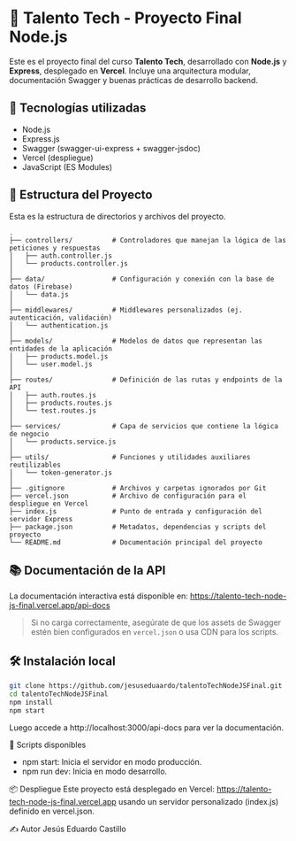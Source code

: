 # 🧠 Talento Tech - Proyecto Final Node.js

Este es el proyecto final del curso **Talento Tech**, desarrollado con **Node.js** y **Express**, desplegado en **Vercel**. Incluye una arquitectura modular, documentación Swagger y buenas prácticas de desarrollo backend.

## 🚀 Tecnologías utilizadas

- Node.js
- Express.js
- Swagger (swagger-ui-express + swagger-jsdoc)
- Vercel (despliegue)
- JavaScript (ES Modules)

## 📂 Estructura del Proyecto

Esta es la estructura de directorios y archivos del proyecto.

```
.
├── controllers/          # Controladores que manejan la lógica de las peticiones y respuestas
│   ├── auth.controller.js
│   └── products.controller.js
│
├── data/                 # Configuración y conexión con la base de datos (Firebase)
│   └── data.js
│
├── middlewares/          # Middlewares personalizados (ej. autenticación, validación)
│   └── authentication.js
│
├── models/               # Modelos de datos que representan las entidades de la aplicación
│   ├── products.model.js
│   └── user.model.js
│
├── routes/               # Definición de las rutas y endpoints de la API
│   ├── auth.routes.js
│   ├── products.routes.js
│   └── test.routes.js
│
├── services/             # Capa de servicios que contiene la lógica de negocio
│   └── products.service.js
│
├── utils/                # Funciones y utilidades auxiliares reutilizables
│   └── token-generator.js
│
├── .gitignore            # Archivos y carpetas ignorados por Git
├── vercel.json           # Archivo de configuración para el despliegue en Vercel
├── index.js              # Punto de entrada y configuración del servidor Express
├── package.json          # Metadatos, dependencias y scripts del proyecto
└── README.md             # Documentación principal del proyecto
```


## 📚 Documentación de la API

La documentación interactiva está disponible en:
https://talento-tech-node-js-final.vercel.app/api-docs


> Si no carga correctamente, asegúrate de que los assets de Swagger estén bien configurados en `vercel.json` o usa CDN para los scripts.

## 🛠️ Instalación local

```bash
git clone https://github.com/jesuseduaardo/talentoTechNodeJSFinal.git
cd talentoTechNodeJSFinal
npm install
npm start
```
Luego accede a http://localhost:3000/api-docs para ver la documentación.

🧪 Scripts disponibles
- npm start: Inicia el servidor en modo producción.
- npm run dev: Inicia en modo desarrollo.

📦 Despliegue
Este proyecto está desplegado en Vercel: https://talento-tech-node-js-final.vercel.app 
usando un servidor personalizado (index.js) definido en vercel.json.

✍️ Autor
Jesús Eduardo Castillo
